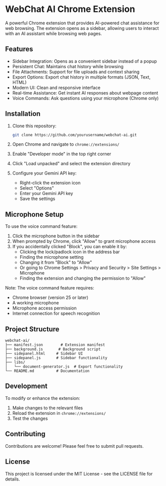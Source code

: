 # WebChat AI Chrome Extension

A powerful Chrome extension that provides AI-powered chat assistance for web browsing. The extension opens as a sidebar, allowing users to interact with an AI assistant while browsing web pages.

## Features

- Sidebar Integration: Opens as a convenient sidebar instead of a popup
- Persistent Chat: Maintains chat history while browsing
- File Attachments: Support for file uploads and context sharing
- Export Options: Export chat history in multiple formats (JSON, Text, HTML)
- Modern UI: Clean and responsive interface
- Real-time Assistance: Get instant AI responses about webpage content
- Voice Commands: Ask questions using your microphone (Chrome only)

## Installation

1. Clone this repository:
   ```bash
   git clone https://github.com/yourusername/webchat-ai.git
   ```

2. Open Chrome and navigate to `chrome://extensions/`

3. Enable "Developer mode" in the top right corner

4. Click "Load unpacked" and select the extension directory

5. Configure your Gemini API key:
   - Right-click the extension icon
   - Select "Options"
   - Enter your Gemini API key
   - Save the settings

## Microphone Setup

To use the voice command feature:

1. Click the microphone button in the sidebar
2. When prompted by Chrome, click "Allow" to grant microphone access
3. If you accidentally clicked "Block", you can enable it by:
   - Clicking the lock/padlock icon in the address bar
   - Finding the microphone setting
   - Changing it from "Block" to "Allow"
   - Or going to Chrome Settings > Privacy and Security > Site Settings > Microphone
   - Finding the extension and changing the permission to "Allow"

Note: The voice command feature requires:
- Chrome browser (version 25 or later)
- A working microphone
- Microphone access permission
- Internet connection for speech recognition

## Project Structure

```
webchat-ai/
├── manifest.json        # Extension manifest
├── background.js       # Background script
├── sidepanel.html     # Sidebar UI
├── sidepanel.js       # Sidebar functionality
├── libs/
│   └── document-generator.js  # Export functionality
└── README.md          # Documentation
```

## Development

To modify or enhance the extension:

1. Make changes to the relevant files
2. Reload the extension in `chrome://extensions/`
3. Test the changes

## Contributing

Contributions are welcome! Please feel free to submit pull requests.

## License

This project is licensed under the MIT License - see the LICENSE file for details. 
